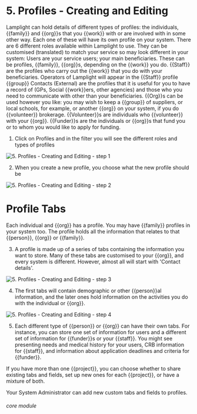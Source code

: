 # 5. Profiles - Creating and Editing

Lamplight can hold details of different types of profiles: the individuals, {{family}} and {{org}}s that you {{work}} with or are involved with in some other way. Each one of these will have its own profile on your system. There are 6 different roles available within Lamplight to use. They can be customised (translated) to match your service so may look different in your system:
Users are your service users; your main beneficiaries. These can be profiles, {{family}}, {{org}}s, depending on the {{work}} you do.
{{Staff}} are the profiles who carry out the {{work}} that you do with your beneficiaries. Operators of Lamplight will appear in the {{Staff}} profile {{group}}
Contacts (External) are the profiles that it is useful for you to have a record of (GPs, Social {{work}}ers, other agencies) and those who you need to communicate with other than your beneficiaries.
{{Org}}s can be used however you like: you may wish to keep a {{group}} of suppliers, or local schools, for example, or another {{org}} on your system, if you do {{volunteer}} brokerage.
{{Volunteer}}s are individuals who {{volunteer}} with your {{org}}.
{{Funder}}s are the individuals or {{org}}s that fund you or to whom you would like to apply for funding.
1. Click on Profiles and in the filter you will see the different roles and types of profiles

![5. Profiles - Creating and Editing - step 1](5._Profiles_-_Creating_and_Editing_im_1.png)

2. When you create a new profile, you choose what the new profile should be

![5. Profiles - Creating and Editing - step 2](5._Profiles_-_Creating_and_Editing_im_2.png)

# Profile Tabs
Each individual and {{org}} has a profile. You may have {{family}} profiles in your system too. The profile holds all the information that relates to that {{person}}, {{org}} or {{family}}.

3. A profile is made up of a series of tabs containing the information you want to store. Many of these tabs are customised to your {{org}}, and every system is different. However, almost all will start with &#039;Contact details&#039;.

![5. Profiles - Creating and Editing - step 3](5._Profiles_-_Creating_and_Editing_im_3.png)

4. The first tabs will contain demographic or other {{person}}al information, and the later ones hold information on the activities you do with the individual or {{org}}.

![5. Profiles - Creating and Editing - step 4](5._Profiles_-_Creating_and_Editing_im_4.png)

5. Each different type of {{person}} or {{org}} can have their own tabs.
For instance, you can store one set of information for users and a different set of information for {{funder}}s or your {{staff}}. You might see presenting needs and medical history for your users, CRB information for {{staff}}, and information about application deadlines and criteria for {{funder}}.

If you have more than one {{project}}, you can choose whether to share existing tabs and fields, set up new ones for each {{project}}, or have a mixture of both. 

Your System Administrator can add new custom tabs and fields to profiles.


###### core module
